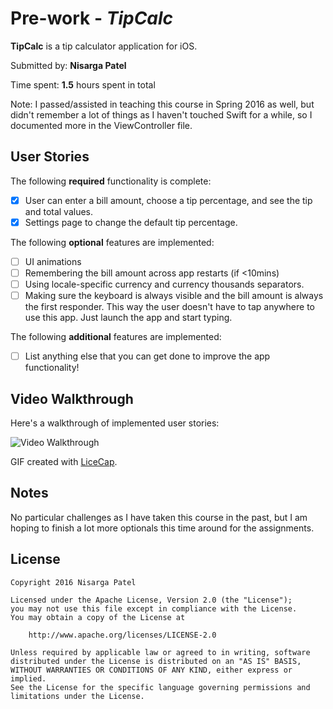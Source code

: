 # Pre-work - *TipCalc*

**TipCalc** is a tip calculator application for iOS.

Submitted by: **Nisarga Patel**

Time spent: **1.5** hours spent in total

Note: I passed/assisted in teaching this course in Spring 2016 as well, but didn't remember a lot of things as I haven't touched Swift for a while, so I documented more in the ViewController file.

## User Stories

The following **required** functionality is complete:

* [x] User can enter a bill amount, choose a tip percentage, and see the tip and total values.
* [x] Settings page to change the default tip percentage.

The following **optional** features are implemented:
* [ ] UI animations
* [ ] Remembering the bill amount across app restarts (if <10mins)
* [ ] Using locale-specific currency and currency thousands separators.
* [ ] Making sure the keyboard is always visible and the bill amount is always the first responder. This way the user doesn't have to tap anywhere to use this app. Just launch the app and start typing.

The following **additional** features are implemented:

- [ ] List anything else that you can get done to improve the app functionality!

## Video Walkthrough

Here's a walkthrough of implemented user stories:

<img src='http://i.imgur.com/VUo8Dci.gif' title='TipCalc Video Walkthrough' width='' alt='Video Walkthrough' />

GIF created with [LiceCap](http://www.cockos.com/licecap/).

## Notes

No particular challenges as I have taken this course in the past, but I am hoping to finish a lot more optionals this time around for the assignments.

## License

    Copyright 2016 Nisarga Patel

    Licensed under the Apache License, Version 2.0 (the "License");
    you may not use this file except in compliance with the License.
    You may obtain a copy of the License at

        http://www.apache.org/licenses/LICENSE-2.0

    Unless required by applicable law or agreed to in writing, software
    distributed under the License is distributed on an "AS IS" BASIS,
    WITHOUT WARRANTIES OR CONDITIONS OF ANY KIND, either express or implied.
    See the License for the specific language governing permissions and
    limitations under the License.
